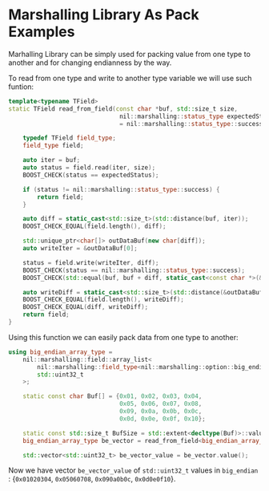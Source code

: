 # Marshalling Library As Pack Examples

Marhalling Library can be simply used for packing value from one type to another and 
for changing endianness by the way.

To read from one type and write to another type variable we will use such funtion:

```cpp
template<typename TField>
static TField read_from_field(const char *buf, std::size_t size,
                               nil::marshalling::status_type expectedStatus
                               = nil::marshalling::status_type::success){

    typedef TField field_type;
    field_type field;

    auto iter = buf;
    auto status = field.read(iter, size);
    BOOST_CHECK(status == expectedStatus);

    if (status != nil::marshalling::status_type::success) {
        return field;
    }

    auto diff = static_cast<std::size_t>(std::distance(buf, iter));
    BOOST_CHECK_EQUAL(field.length(), diff);

    std::unique_ptr<char[]> outDataBuf(new char[diff]);
    auto writeIter = &outDataBuf[0];

    status = field.write(writeIter, diff);
    BOOST_CHECK(status == nil::marshalling::status_type::success);
    BOOST_CHECK(std::equal(buf, buf + diff, static_cast<const char *>(&outDataBuf[0])));

    auto writeDiff = static_cast<std::size_t>(std::distance(&outDataBuf[0], writeIter));
    BOOST_CHECK_EQUAL(field.length(), writeDiff);
    BOOST_CHECK_EQUAL(diff, writeDiff);
    return field;
}
```

Using this function we can easily pack data from one type to another:

```cpp
using big_endian_array_type = 
    nil::marshalling::field::array_list<
        nil::marshalling::field_type<nil::marshalling::option::big_endian>,
        std::uint32_t
    >;

    static const char Buf[] = {0x01, 0x02, 0x03, 0x04, 
                               0x05, 0x06, 0x07, 0x08, 
                               0x09, 0x0a, 0x0b, 0x0c, 
                               0x0d, 0x0e, 0x0f, 0x10};

    static const std::size_t BufSize = std::extent<decltype(Buf)>::value;
    big_endian_array_type be_vector = read_from_field<big_endian_array_type>(Buf, BufSize);

    std::vector<std::uint32_t> be_vector_value = be_vector.value();
```

Now we have vector `be_vector_value` of `std::uint32_t` values in `big_endian` : {`0x01020304`, `0x05060708`, `0x090a0b0c`, `0x0d0e0f10`}.

